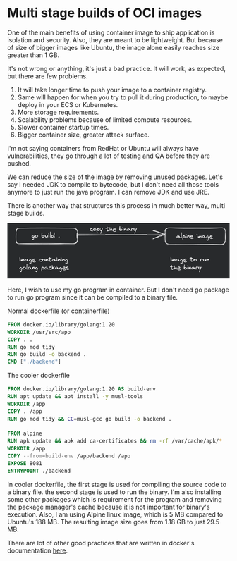 # Multi stage builds of OCI images

One of the main benefits of using container image to ship application is isolation and security. Also, they are meant to be lightweight. But because of size of bigger images like Ubuntu, the image alone easily reaches size greater than 1 GB.

It's not wrong or anything, it's just a bad practice. It will work, as expected, but there are few problems.

1. It will take longer time to push your image to a container registry.
2. Same will happen for when you try to pull it during production, to maybe deploy in your ECS or Kubernetes.
3. More storage requirements.
4. Scalability problems because of limited compute resources.
5. Slower container startup times.
3. Bigger container size, greater attack surface. 

I'm not saying containers from RedHat or Ubuntu will always have vulnerabilities, they go through a lot of testing and QA before they are pushed.

We can reduce the size of the image by removing unused packages. Let's say I needed JDK to compile to bytecode, but I don't need all those tools anymore to just run the java program. I can remove JDK and use JRE. 

There is another way that structures this process in much better way, multi stage builds.

![diagram](./assets/multi-stage-oci_1.png)

Here, I wish to use my go program in container. But I don't need go package to run go program since it can be compiled to a binary file.

Normal dockerfile (or containerfile)

```dockerfile
FROM docker.io/library/golang:1.20
WORKDIR /usr/src/app
COPY . .
RUN go mod tidy
RUN go build -o backend .
CMD ["./backend"] 
``` 

The cooler dockerfile

```dockerfile
FROM docker.io/library/golang:1.20 AS build-env
RUN apt update && apt install -y musl-tools
WORKDIR /app
COPY . /app
RUN go mod tidy && CC=musl-gcc go build -o backend .

FROM alpine
RUN apk update && apk add ca-certificates && rm -rf /var/cache/apk/*
WORKDIR /app
COPY --from=build-env /app/backend /app
EXPOSE 8081
ENTRYPOINT ./backend
```

In cooler dockerfile, the first stage is used for compiling the source code to a binary file. the second stage is used to run the binary. I'm also installing some other packages which is requirement for the program and removing the package manager's cache because it is not important for binary's execution. Also, I am using Alpine linux image, which is 5 MB compared to Ubuntu's 188 MB. The resulting image size goes from 1.18 GB to just 29.5 MB.

There are lot of other good practices that are written in docker's documentation [here](https://docs.docker.com/develop/develop-images/dockerfile_best-practices/).